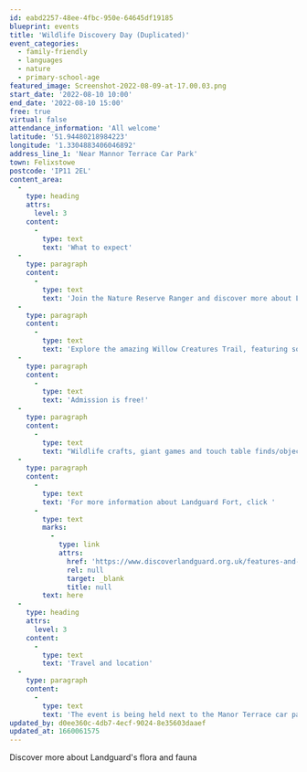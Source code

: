 ```yaml
---
id: eabd2257-48ee-4fbc-950e-64645df19185
blueprint: events
title: 'Wildlife Discovery Day (Duplicated)'
event_categories:
  - family-friendly
  - languages
  - nature
  - primary-school-age
featured_image: Screenshot-2022-08-09-at-17.00.03.png
start_date: '2022-08-10 10:00'
end_date: '2022-08-10 15:00'
free: true
virtual: false
attendance_information: 'All welcome'
latitude: '51.94480218984223'
longitude: '1.3304883406046892'
address_line_1: 'Near Mannor Terrace Car Park'
town: Felixstowe
postcode: 'IP11 2EL'
content_area:
  -
    type: heading
    attrs:
      level: 3
    content:
      -
        type: text
        text: 'What to expect'
  -
    type: paragraph
    content:
      -
        type: text
        text: 'Join the Nature Reserve Ranger and discover more about Landguard’s flora and fauna.'
  -
    type: paragraph
    content:
      -
        type: text
        text: 'Explore the amazing Willow Creatures Trail, featuring some of the bugs and beasties which can be spotted at the reserve.'
  -
    type: paragraph
    content:
      -
        type: text
        text: 'Admission is free!'
  -
    type: paragraph
    content:
      -
        type: text
        text: "Wildlife crafts, giant games and touch table finds/objects. You can also build a bug box for your\_\_garden at home for a small charge to cover materials ( £5 per person, cash only)."
  -
    type: paragraph
    content:
      -
        type: text
        text: 'For more information about Landguard Fort, click '
      -
        type: text
        marks:
          -
            type: link
            attrs:
              href: 'https://www.discoverlandguard.org.uk/features-and-stories/summer-fun-at-landguard/'
              rel: null
              target: _blank
              title: null
        text: here
  -
    type: heading
    attrs:
      level: 3
    content:
      -
        type: text
        text: 'Travel and location'
  -
    type: paragraph
    content:
      -
        type: text
        text: 'The event is being held next to the Manor Terrace car park, IP11 2EL'
updated_by: d0ee360c-4db7-4ecf-9024-8e35603daaef
updated_at: 1660061575
---
```

Discover more about Landguard's flora and fauna
